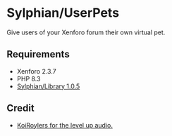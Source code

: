 # Sylphian/UserPets
Give users of your Xenforo forum their own virtual pet.

## Requirements
- Xenforo 2.3.7
- PHP 8.3
- [Sylphian/Library 1.0.5](https://github.com/Sylphian-Network/Sylphian-Library)

## Credit
- [KoiRoylers for the level up audio.](https://pixabay.com/users/koiroylers-44305058/)